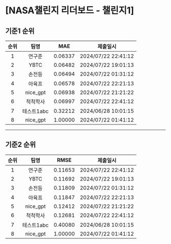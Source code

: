 # [NASA챌린지 리더보드 - 챌린지1]
## 기준1 순위
| 순위 | 팀명 | MAE | 제출일시 |
|:----:|:----:|:-----:|:----:|
| 1 | 연구준 | 0.06337 | 2024/07/22 22:41:12 |
| 2 | YBTC | 0.06482 | 2024/07/22 19:01:13 |
| 3 | 손전등 | 0.06494 | 2024/07/22 01:31:12 |
| 4 | 아육프 | 0.06578 | 2024/07/22 22:21:13 |
| 5 | nice_gpt | 0.06938 | 2024/07/22 21:21:22 |
| 6 | 척척학사 | 0.06997 | 2024/07/22 22:41:12 |
| 7 | 테스트1abc | 0.32212 | 2024/06/28 10:01:15 |
| 8 | nice_gpt | 1.00000 | 2024/07/22 01:41:12 |
___
## 기준2 순위
| 순위 | 팀명 | RMSE | 제출일시 |
|:----:|:----:|:-----:|:----:|
| 1 | 연구준 | 0.11653 | 2024/07/22 22:41:12 |
| 2 | YBTC | 0.11692 | 2024/07/22 19:01:13 |
| 3 | 손전등 | 0.11809 | 2024/07/22 01:31:12 |
| 4 | 아육프 | 0.11847 | 2024/07/22 22:21:13 |
| 5 | nice_gpt | 0.12412 | 2024/07/22 21:21:22 |
| 6 | 척척학사 | 0.12681 | 2024/07/22 22:41:12 |
| 7 | 테스트1abc | 0.40080 | 2024/06/28 10:01:15 |
| 8 | nice_gpt | 1.00000 | 2024/07/22 01:41:12 |
